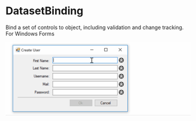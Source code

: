 # DatasetBinding
Bind a set of controls to object, including validation and change tracking. For Windows Forms

<img src="https://github.com/felixalmesberger/felixalmesberger.github.io/blob/master/datasetbinding.gif?raw=true" alt="Demo" width="500px" />
